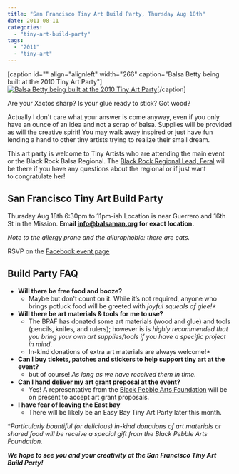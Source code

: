 ```yaml
---
title: "San Francisco Tiny Art Build Party, Thursday Aug 18th"
date: 2011-08-11
categories: 
  - "tiny-art-build-party"
tags: 
  - "2011"
  - "tiny-art"
---
```


\[caption id="" align="alignleft" width="266" caption="Balsa Betty being built at the 2010 Tiny Art Party"\][![Balsa Betty being built at the 2010 Tiny Art Party](/images/4875695959_5d066e8082_b.jpg "Balsa Betty being built at the 2010 Tiny Art Party")](https://farm5.static.flickr.com/4138/4875695959_5d066e8082_b.jpg)\[/caption\]

Are your Xactos sharp? Is your glue ready to stick? Got wood?

Actually I don't care what your answer is come anyway, even if you only have an ounce of an idea and not a scrap of balsa. Supplies will be provided as will the creative spirit! You may walk away inspired or just have fun lending a hand to other tiny artists trying to realize their small dream.

This art party is welcome to Tiny Artists who are attending the main event or the Black Rock Balsa Regional. The [Black Rock Regional Lead, Feral](https://balsaman.org/2011/08/balsa-man-black-rock-regional-2011/) will be there if you have any questions about the regional or if just want to congratulate her!

## **San Francisco Tiny Art Build Party**

Thursday Aug 18th 6:30pm to 11pm-ish Location is near Guerrero and 16th St in the Mission. **Email [info@balsaman.org](mailto:info@balsaman.org) for exact location.**

_Note to the allergy prone and the ailurophobic: there are cats._

RSVP on the [Facebook event page](https://www.facebook.com/event.php?eid=108915852542874)

## Build Party FAQ

- **Will there be free food and booze?**
    - Maybe but don't count on it. While it’s not required, anyone who brings potluck food will be greeted with _joyful squeals of glee!\*_
- **Will there be art materials & tools for me to use?**
    - The BPAF has donated some art materials (wood and glue) and tools (pencils, knifes, and rulers); however is is _highly recommended that you bring your own art supplies/tools if you have a specific project in mind_.
    - In-kind donations of extra art materials are always welcome!\*
- **Can I buy tickets, patches and stickers to help support tiny art at the event?**
    - but of course! _As long as we have received them in time._
- **Can I hand deliver my art grant proposal at the event?**
    - Yes! A representative from the [Black Pebble Arts Foundation](https://balsaman.org/donate/) will be on present to accept art grant proposals.
- **I have fear of leaving the East bay**
    - There will be likely be an Easy Bay Tiny Art Party later this month.

\*_Particularly bountiful (or delicious) in-kind donations of art materials or shared food will be receive a special gift from the Black Pebble Arts Foundation._

**_We hope to see you and your creativity at the San Francisco Tiny Art Build Party!_**
